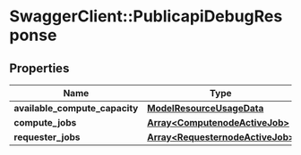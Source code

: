 # SwaggerClient::PublicapiDebugResponse

## Properties
Name | Type | Description | Notes
------------ | ------------- | ------------- | -------------
**available_compute_capacity** | [**ModelResourceUsageData**](ModelResourceUsageData.md) |  | [optional] 
**compute_jobs** | [**Array&lt;ComputenodeActiveJob&gt;**](ComputenodeActiveJob.md) |  | [optional] 
**requester_jobs** | [**Array&lt;RequesternodeActiveJob&gt;**](RequesternodeActiveJob.md) |  | [optional] 


